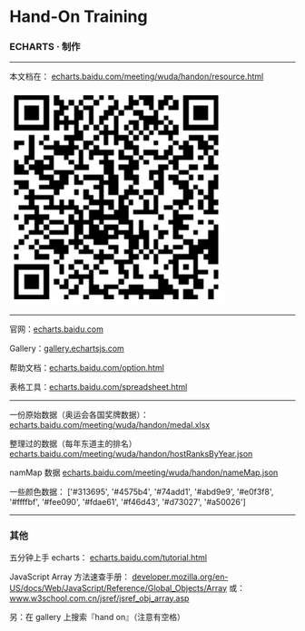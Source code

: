 
# Hand-On Training

### ECHARTS · 制作

---

本文档在：
<a target="_blank" href="http://echarts.baidu.com/meeting/wuda/handon/resource.html">echarts.baidu.com/meeting/wuda/handon/resource.html</a>

![](./resource-QR.png)

---

官网：<a target="_blank" href="http://echarts.baidu.com">echarts.baidu.com</a>

Gallery：<a target="_blank" href="http://gallery.echartsjs.com">gallery.echartsjs.com</a>

帮助文档：<a target="_blank" href="http://echarts.baidu.com/option.html">echarts.baidu.com/option.html</a>

表格工具：<a target="_blank" href="http://echarts.baidu.com/spreadsheet.html">echarts.baidu.com/spreadsheet.html</a>

---

一份原始数据（奥运会各国奖牌数据）：
<a target="_blank" href="http://echarts.baidu.com/meeting/wuda/handon/medal.xlsx">echarts.baidu.com/meeting/wuda/handon/medal.xlsx</a>

整理过的数据（每年东道主的排名）
<a target="_blank" href="http://echarts.baidu.com/meeting/wuda/handon/hostRanksByYear.json">echarts.baidu.com/meeting/wuda/handon/hostRanksByYear.json</a>

namMap 数据
<a target="_blank" href="http://echarts.baidu.com/meeting/wuda/handon/nameMap.json">echarts.baidu.com/meeting/wuda/handon/nameMap.json</a>

一些颜色数据：
['#313695', '#4575b4', '#74add1', '#abd9e9', '#e0f3f8', '#ffffbf', '#fee090', '#fdae61', '#f46d43', '#d73027', '#a50026']

---

### 其他

五分钟上手 echarts：
<a target="_blank" href="http://echarts.baidu.com/tutorial.html#5%20%E5%88%86%E9%92%9F%E4%B8%8A%E6%89%8B%20ECharts">echarts.baidu.com/tutorial.html</a>

JavaScript Array 方法速查手册：
<a target="_blank" href="https://developer.mozilla.org/en-US/docs/Web/JavaScript/Reference/Global_Objects/Array">developer.mozilla.org/en-US/docs/Web/JavaScript/Reference/Global_Objects/Array</a>
或：
<a target="_blank" href="http://www.w3school.com.cn/jsref/jsref_obj_array.asp">www.w3school.com.cn/jsref/jsref_obj_array.asp</a>


另：在 <a target="_blank" target="http://gallery.echartsjs.com">gallery</a> 上搜索『hand on』（注意有空格）

